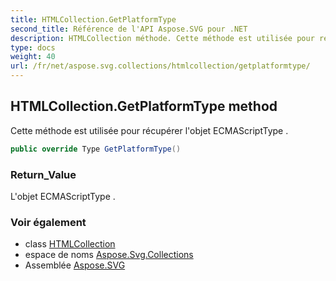 ```yaml
---
title: HTMLCollection.GetPlatformType
second_title: Référence de l'API Aspose.SVG pour .NET
description: HTMLCollection méthode. Cette méthode est utilisée pour récupérer lobjet ECMAScriptType .
type: docs
weight: 40
url: /fr/net/aspose.svg.collections/htmlcollection/getplatformtype/
---
```

## HTMLCollection.GetPlatformType method

Cette méthode est utilisée pour récupérer l'objet ECMAScriptType .

```csharp
public override Type GetPlatformType()
```

### Return_Value

L'objet ECMAScriptType .

### Voir également

* class [HTMLCollection](../)
* espace de noms [Aspose.Svg.Collections](../../htmlcollection/)
* Assemblée [Aspose.SVG](../../../)


